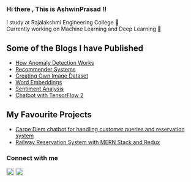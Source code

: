 ### Hi there , This is AshwinPrasad !!

I study at Rajalakshmi Engineering College :school: \
Currently working on Machine Learning and Deep Learning :rocket:

## Some of the Blogs I have Published
- [How Anomaly Detection Works](https://medium.com/analytics-vidhya/how-anomaly-detection-works-4651f1786431)
- [Recommender Systems](https://medium.com/analytics-vidhya/simple-movie-recommender-system-with-correlation-coefficient-with-python-e6cb31dae01e)
- [Creating Own Image Dataset](https://medium.com/analytics-vidhya/create-your-own-real-image-dataset-with-python-deep-learning-b2576b63da1e)
- [Word Embeddings](https://medium.com/analytics-vidhya/word-embeddings-explained-62c046f7c79e)
- [Sentiment Analysis](https://medium.com/analytics-vidhya/sentiment-analysis-for-movie-reviews-791be2a58297)
- [Chatbot with TensorFlow 2](https://medium.com/analytics-vidhya/chatbot-with-tensorflow-2-0-going-merry-2f79284a6104)

## My Favourite Projects
- [Carpe Diem chatbot for handling customer queries and reservation system](https://github.com/ashwinhprasad/CarpeDiem-Chatbot-For-Restaurant-Reservation-System)
- [Railway Reservation System with MERN Stack and Redux](https://github.com/ashwinhprasad/Railway-Management-MERN)


### Connect with me
[<img width="20px" height="20px" align="bottom" src="https://www.flaticon.com/svg/static/icons/svg/174/174855.svg" />](https://www.linkedin.com/in/ashwin-prasad-aa53441a7/)   [<img width="20px" height="20px" align="bottom" src="https://www.flaticon.com/svg/static/icons/svg/174/174857.svg" />](https://www.instagram.com/ashwinhprasad/)
